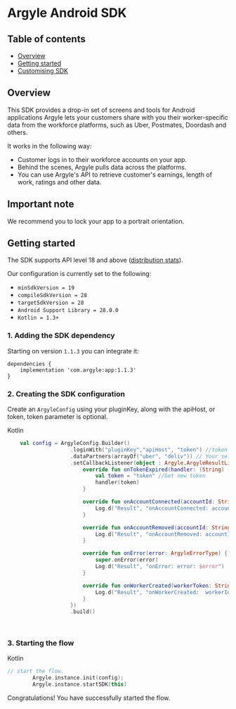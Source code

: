 # Argyle Android SDK

## Table of contents

* [Overview](#overview)
* [Getting started](#getting-started)
* [Customising SDK](#customising-sdk)

## Overview

This SDK provides a drop-in set of screens and tools for Android applications Argyle lets your customers share with you their worker-specific data from the workforce platforms, such as Uber, Postmates, Doordash and others. 

It works in the following way:

- Customer logs in to their workforce accounts on your app.
- Behind the scenes, Argyle pulls data across the platforms.
- You can use Argyle's API to retrieve customer's earnings, length of work, ratings and other data.

## Important note

We recommend you to lock your app to a portrait orientation.

## Getting started


The SDK supports API level 18 and above ([distribution stats](https://developer.android.com/about/dashboards/index.html)).

Our configuration is currently set to the following:

- `minSdkVersion = 19`
- `compileSdkVersion = 28`
- `targetSdkVersion = 28`
- `Android Support Library = 28.0.0`
- `Kotlin = 1.3+`

### 1. Adding the SDK dependency

Starting on version `1.1.3` you can integrate it:


```app-gradle
dependencies {
    implementation 'com.argyle:app:1.1.3'
}
```

### 2. Creating the SDK configuration

Create an `ArgyleConfig` using your pluginKey, along with the apiHost, or token, token parameter is optional.

Kotlin

``` kotlin
    val config = ArgyleConfig.Builder()
                    .loginWith("pluginKey","apiHost", "token") //token required just in JAVA. 
                    .dataPartners(arrayOf("uber", "deliv")) // Your selected data partners.
                    .setCallbackListener(object : Argyle.ArgyleResultListener {
                        override fun onTokenExpired(handler: (String) -> Unit) {
                            val token = "token" //Get new token
                            handler(token)
                        }

                        override fun onAccountConnected(accountId: String, workerId: String) {
                            Log.d("Result", "onAccountConnected: accountId: $accountId workerId: $workerId")
                        }

                        override fun onAccountRemoved(accountId: String, workerId: String) {
                            Log.d("Result", "onAccountRemoved: accountId: $accountId workerId: $workerId")
                        }

                        override fun onError(error: ArgyleErrorType) {
                            super.onError(error)
                            Log.d("Result", "onError: error: $error")
                        }

                        override fun onWorkerCreated(workerToken: String, workerId: String) {
                            Log.d("Result", "onWorkerCreated:  workerId: $workerId workerToken: $workerToken")
                        }
                    })
                    .build()
  
                    
```

### 3. Starting the flow


Kotlin

``` kotlin
// start the flow.
        Argyle.instance.init(config);
        Argyle.instance.startSDK(this)
```


Congratulations! You have successfully started the flow.
